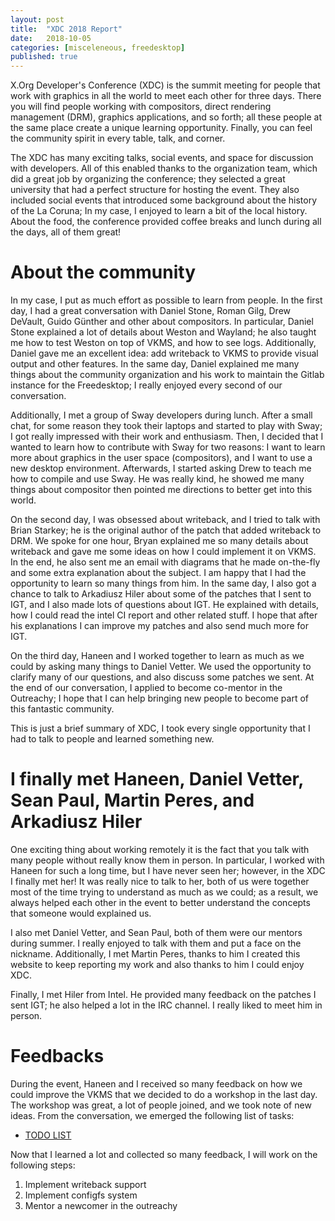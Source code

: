 ```yaml
---
layout: post
title:  "XDC 2018 Report"
date:   2018-10-05
categories: [misceleneous, freedesktop]
published: true
---
```


X.Org Developer's Conference (XDC) is the summit meeting for people that work
with graphics in all the world to meet each other for three days. There you
will  find people working with compositors, direct rendering management (DRM),
graphics applications, and so forth; all these people at the same place create
a unique learning opportunity. Finally, you can feel the community spirit in
every table, talk, and corner.

The XDC has many exciting talks, social events, and space for discussion with
developers. All of this enabled thanks to the organization team, which did a
great job by organizing the conference; they selected a great university that
had a perfect structure for hosting the event.  They also included social
events that introduced some background about the history of the La Coruna; In
my case, I enjoyed to learn a bit of the local history.  About the food, the
conference provided coffee breaks and lunch during all the days, all of them
great!

# About the community

In my case, I put as much effort as possible to learn from people. In the first
day, I had a great conversation with Daniel Stone, Roman Gilg, Drew DeVault,
Guido Günther and other about compositors. In particular, Daniel Stone
explained a lot of details about Weston and Wayland; he also taught me how to
test Weston on top of VKMS, and how to see logs. Additionally, Daniel gave me
an excellent idea: add writeback to VKMS to provide visual output and other
features. In the same day, Daniel explained me many things about the community
organization and his work to maintain the Gitlab instance for the Freedesktop;
I really enjoyed every second of our conversation.

Additionally, I met a group of Sway developers during lunch. After a small
chat, for some reason they took their laptops and started to play with Sway; I
got really impressed with their work and enthusiasm. Then, I decided that I
wanted to learn how to contribute with Sway for two reasons: I  want to learn
more about graphics in the user space (compositors), and I want to use a new
desktop environment. Afterwards, I started asking Drew to teach me how to
compile and use Sway. He was really kind, he showed me many things about
compositor then pointed me directions to better get into this world.

On the second day, I was obsessed about writeback, and I tried to talk with
Brian Starkey; he is the original author of the patch that added writeback to
DRM. We spoke for one hour, Bryan explained me so many details about writeback
and gave me some ideas on how I could implement it on VKMS. In the end, he also
sent me an email with diagrams that he made on-the-fly and some extra
explanation about the subject. I am happy that I had the opportunity to learn
so many things from him. In the same day, I also got a chance to talk to
Arkadiusz Hiler about some of the patches that I sent to IGT, and I also made
lots of questions about IGT. He explained with details, how I could read the
intel CI report and other related stuff. I hope that after his explanations I
can improve my patches and also send much more for IGT.

On the third day, Haneen and I worked together to learn as much as we could by
asking many things to Daniel Vetter. We used the opportunity to clarify many of
our questions, and also discuss some patches we sent. At the end of our
conversation, I applied to become co-mentor in the Outreachy; I hope that I can
help bringing new people to become part of this fantastic community.

 This is just a brief summary of XDC, I took every single opportunity that I
had to talk to people and learned something new.

# I finally met Haneen, Daniel Vetter, Sean Paul, Martin Peres, and Arkadiusz Hiler


One exciting thing about working remotely it is the fact that you talk with
many people without really know them in person. In particular, I worked with
Haneen for such a long time, but I have never seen her; however, in the XDC I
finally met her! It was really nice to talk to her, both of us were together
most of the time trying to understand as much as we could; as a result, we
always helped each other in the event to better understand the concepts that
someone would explained us.

I also met Daniel Vetter, and Sean Paul, both of them were our mentors during
summer. I really enjoyed to talk with them and put a face on the nickname.
Additionally, I met Martin Peres, thanks to him I created this website to keep
reporting my work and also thanks to him I could enjoy XDC.

Finally, I met Hiler from Intel. He provided many feedback on the patches I
sent IGT; he also helped a lot in the IRC channel. I really liked to meet him
in person.

# Feedbacks

During the event, Haneen and I received so many feedback on how we could
improve the VKMS that we decided to do a workshop in the last day. The workshop
was great, a lot of people joined, and we took note of new ideas.  From the
conversation, we emerged the following list of tasks:

* [TODO LIST](https://dri.freedesktop.org/docs/drm/gpu/vkms.html#vkms)

Now that I learned a lot and collected so many feedback, I will work on the
following steps:

1. Implement writeback support
2. Implement configfs system
3. Mentor a newcomer in the outreachy

